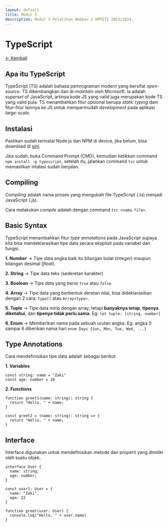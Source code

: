```yaml
---
layout: default
title: Modul 3
description: Modul 3 Pelatihan WebDev 2 KMTETI 2023/2024.
---
```


# **TypeScript**

[← Kembali](./)

## **Apa itu TypeScript**
TypeScript (TS) adalah bahasa pemrograman modern yang bersifat _open-source_. TS dikembangkan dan di-_maintain_ oleh Microsoft. Ia adalah _superset_ of JavaScript, artinya kode JS yang valid juga merupakan kode TS yang valid pula. TS menambahkan fitur opsional berupa _static typing_ dam fitur-fitur lainnya ke JS untuk mempermudah _development_ pada aplikasi _large-scale_.

## **Instalasi**
Pastikan sudah terinstal Node.js dan NPM di device, jika belum, bisa download di [sini](https://nodejs.org/en/download).

Jika sudah, buka Command Prompt (CMD), kemudian ketikkan command `npm install -g typescript`, setelah itu, jalankan command `tsc` untuk memastikan intalasi sudah berjalan.

## **Compiling**
_Compiling_ adalah nama proses yang mengubah file TypeScript (.ts) menjadi JavaScript (.js).

Cara melakukan _compile_ adalah dengan command `tsc <nama-file>`.

## **Basic Syntax**
TypeScript menambahkan fitur _type annotations_ pada JavaScript supaya kita bisa mendeklarasikan tipe data secara eksplisit pada variabel dan fungsi.

**1. Number** → Tipe data angka baik itu bilangan bulat (_integer_) maupun bilangan desimal (_float_).

**2. String** → Tipe data teks (sederetan karakter)

**3. Boolean** → Tipe data yang berisi `true` atau `false`.

**4. Array** → Tipe data yang berbentuk deretan nilai, bisa dideklarasikan dengan 2 cara:  `type[]` atau `Array<type>`.

**5. Tuple** → Tipe data mirip dengan array, tetapi **banyaknya tetap**, **tipenya diketahui**, dan **tipenya tidak perlu sama**. Eg: `let tuple: [string, number]`

**6. Enum** → Memberikan nama pada sebuah urutan angka. Eg: angka 0 sampai 6 diberikan nama hari `enum Days {Sun, Mon, Tue, Wed, ...}`

## **Type Annotations**
Cara mendefinisikan tipe data adalah sebagai berikut

**1. Variables**

```
const string: name = "Zaki"
const age: number = 20
```

**2. Functions**
```
function greet1(name: string): string {
  return "Hello, " + name;
}

const greet2 = (name: string): string => {
  return "Hello, " + name;
} 
```

## **Interface**
Interface digunakan untuk mendefinisikan metode dan properti yang dimiliki oleh suatu objek.
```
interface User {
  name: string;
  age: number;
}

const user1: User = {
  name: "Zaki",
  age: 22
}

function greet(user: User) {
  console.log("Hello, " + user.name)
}
```
